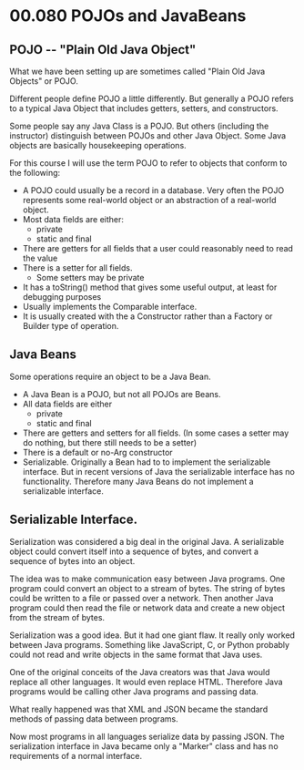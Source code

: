 # 00.080 POJOs and JavaBeans

## POJO -- "Plain Old Java Object"

What we have been setting up are sometimes called "Plain Old Java Objects" or POJO.  

Different people define POJO a little differently.  But generally a POJO refers to a typical Java Object that includes getters, setters, and constructors.

Some people say any Java Class is a POJO.  But others (including the instructor) distinguish between POJOs and other Java Object.  Some Java objects are basically housekeeping operations.  

For this course I will use the term POJO to refer to objects that conform to the following:

* A POJO could usually be a record in a database.  Very often the POJO represents some real-world object or an abstraction of a real-world object.
* Most data fields are either:
  * private
  * static and final
* There are getters for all fields that a user could reasonably need to read the value
* There is a setter for all fields.
  * Some setters may be private
* It has a toString() method that gives some useful output, at least for debugging purposes
* Usually implements the Comparable interface.
* It is usually created with the a Constructor rather than a Factory or Builder type of operation.

## Java Beans

Some operations require an object to be a Java Bean.  

* A Java Bean is a POJO, but not all POJOs are Beans.
* All data fields are either
  * private
  * static and final
* There are getters and setters for all fields.  (In some cases a setter may do nothing, but there still needs to be a setter)
* There is a default or no-Arg constructor
* Serializable.  Originally a Bean had to to implement the serializable interface.  But in recent versions of Java the serializable interface has no functionality.  Therefore many Java Beans do not implement a serializable interface.  

## Serializable Interface.

Serialization was considered a big deal in the original Java.  A serializable object could convert itself into a sequence of bytes, and convert a sequence of bytes into an object.

The idea was to make communication easy between Java programs.  One program could convert an object to a stream of bytes.  The string of bytes could be written to a file or passed over a network.  Then another Java program could then read the file or network data and create a new object from the stream of bytes.

Serialization was a good idea.  But it had one giant flaw.  It really only worked between Java programs.  Something like JavaScript, C, or Python probably could not read and write objects in the same format that Java uses.

One of the original conceits of the Java creators was that Java would replace all other languages.  It would even replace HTML.  Therefore Java programs would be calling other Java programs and passing data.

What really happened was that XML and JSON became the standard methods of passing data between programs.  

Now most programs in all languages serialize data by passing JSON.  The serialization interface in Java became only a "Marker" class and has no requirements of a normal interface.